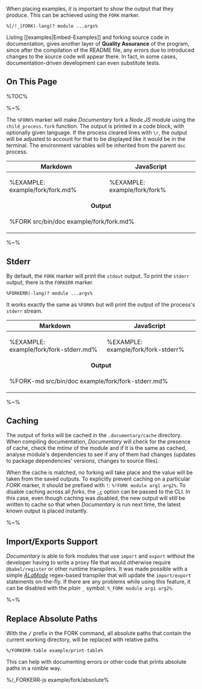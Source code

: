 When placing examples, it is important to show the output that they produce. This can be achieved using the `FORK` marker.

```t
%[/!_]FORK(-lang)? module ...args%
```

Listing [[examples|Embed-Examples]] and forking source code in documentation, gives another layer of **Quality Assurance** of the program, since after the compilation of the README file, any errors due to introduced changes to the source code will appear there. In fact, in some cases, documentation-driven development can even substitute tests.

## On This Page

%TOC%

%~%

The `%FORK%` marker will make _Documentary_ fork a _Node.JS_ module using the `child_process.fork` function. The output is printed in a code block, with optionally given language. If the process cleared lines with `\r`, the output will be adjusted to account for that to be displayed like it would be in the terminal. The environment variables will be inherited from the parent `doc` process.

<table>
<thead>
 <tr>
  <th>Markdown</th><th>JavaScript</th>
 </tr>
</thead>
<tbody>
 <tr/>
 <tr>
  <td>

%EXAMPLE: example/fork/fork.md%
  </td>

  <td>

%EXAMPLE: example/fork/fork%
  </td>
 </tr>
 <tr>
 <td colspan="2" align="center"><strong>Output<strong></td>
 </tr>
 <tr>
 <td colspan="2">

%FORK src/bin/doc example/fork/fork.md%
 </td>
 </tr>
</table>

<!-- %FORK example example/fork% -->

%~%

## Stderr

By default, the `FORK` marker will print the `stdout` output. To print the `stderr` output, there is the `FORKERR` marker.

```t
%FORKERR(-lang)? module ...args%
```

It works exactly the same as `%FORK%` but will print the output of the process's `stderr` stream.


<table>
<thead>
 <tr>
  <th>Markdown</th><th>JavaScript</th>
 </tr>
</thead>
<tbody>
 <tr/>
 <tr>
  <td>

%EXAMPLE: example/fork/fork-stderr.md%
  </td>

  <td>

%EXAMPLE: example/fork/fork-stderr%
  </td>
 </tr>
 <tr>
 <td colspan="2" align="center"><strong>Output<strong></td>
 </tr>
 <tr>
 <td colspan="2">

%FORK-md src/bin/doc example/fork/fork-stderr.md%
 </td>
 </tr>
</table>

%~%

## Caching

The output of forks will be cached in the `.documentary/cache` directory. When compiling documentation, _Documentary_ will check for the presence of cache, check the _mtime_ of the module and if it is the same as cached, analyse module's dependencies to see if any of them had changes (updates to package dependencies' versions, changes to source files).

When the cache is matched, no forking will take place and the value will be taken from the saved outputs. To explicitly prevent caching on a particular _FORK_ marker, it should be prefixed with `!`: `%!FORK module arg1 arg2%`. To disable caching across all _forks_, the [`-c`](CLI#disable-cache) option can be passed to the CLI. In this case, even though caching was disabled, the new output will still be written to cache so that when _Documentary_ is run next time, the latest known output is placed instantly.

%~%

## Import/Exports Support

_Documentary_ is able to fork modules that use `import` and `export` without the developer having to write a proxy file that would otherwise require `@babel/register` or other runtime transpilers. It was made possible with a simple [_ÀLaMode_](https://github.com/a-la/alamode) regex-based transpiler that will update the `import/export` statements on-the-fly. If there are any problems while using this feature, it can be disabled with the _plain_ `_` symbol: `%_FORK module arg1 arg2%`.

%~%

## Replace Absolute Paths

With the <kbd>/</kbd> prefix in the FORK command, all absolute paths that contain the current working directory, will be replaced with relative paths.

```
%/FORKERR-table example/print-table%
```

This can help with documenting errors or other code that prints absolute paths in a nimble way.

%/_FORKERR-js example/fork/absolute%